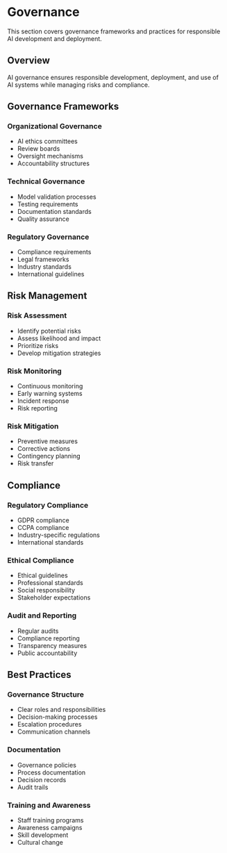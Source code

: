 # Governance

This section covers governance frameworks and practices for responsible AI development and deployment.

## Overview

AI governance ensures responsible development, deployment, and use of AI systems while managing risks and compliance.

## Governance Frameworks

### Organizational Governance
- AI ethics committees
- Review boards
- Oversight mechanisms
- Accountability structures

### Technical Governance
- Model validation processes
- Testing requirements
- Documentation standards
- Quality assurance

### Regulatory Governance
- Compliance requirements
- Legal frameworks
- Industry standards
- International guidelines

## Risk Management

### Risk Assessment
- Identify potential risks
- Assess likelihood and impact
- Prioritize risks
- Develop mitigation strategies

### Risk Monitoring
- Continuous monitoring
- Early warning systems
- Incident response
- Risk reporting

### Risk Mitigation
- Preventive measures
- Corrective actions
- Contingency planning
- Risk transfer

## Compliance

### Regulatory Compliance
- GDPR compliance
- CCPA compliance
- Industry-specific regulations
- International standards

### Ethical Compliance
- Ethical guidelines
- Professional standards
- Social responsibility
- Stakeholder expectations

### Audit and Reporting
- Regular audits
- Compliance reporting
- Transparency measures
- Public accountability

## Best Practices

### Governance Structure
- Clear roles and responsibilities
- Decision-making processes
- Escalation procedures
- Communication channels

### Documentation
- Governance policies
- Process documentation
- Decision records
- Audit trails

### Training and Awareness
- Staff training programs
- Awareness campaigns
- Skill development
- Cultural change
